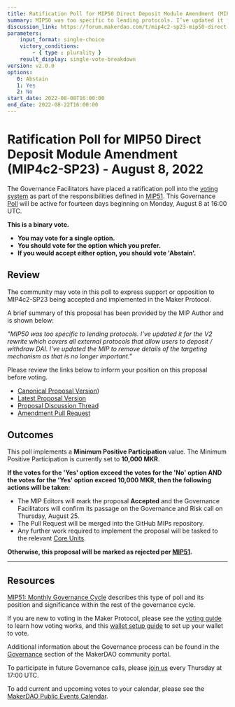 ```yaml
---
title: Ratification Poll for MIP50 Direct Deposit Module Amendment (MIP4c2-SP23) - August 8, 2022
summary: MIP50 was too specific to lending protocols. I’ve updated it for the V2 rewrite which covers all external protocols that allow users to deposit / withdraw DAI.
discussion_link: https://forum.makerdao.com/t/mip4c2-sp23-mip50-direct-deposit-module-amendment/16387
parameters:
    input_format: single-choice
    victory_conditions:
        - { type : plurality }
    result_display: single-vote-breakdown
version: v2.0.0
options:
   0: Abstain
   1: Yes
   2: No
start_date: 2022-08-08T16:00:00
end_date: 2022-08-22T16:00:00
---
```

# Ratification Poll for MIP50 Direct Deposit Module Amendment (MIP4c2-SP23) - August 8, 2022

The Governance Facilitators have placed a ratification poll into the [voting system](https://vote.makerdao.com/polling) as part of the responsibilities defined in [MIP51](https://mips.makerdao.com/mips/details/MIP51). This Governance [Poll](https://community-development.makerdao.com/en/learn/governance/on-chain-gov) will be active for fourteen days beginning on Monday, August 8 at 16:00 UTC.

**This is a binary vote.**
- **You may vote for a single option.**
- **You should vote for the option which you prefer.**
- **If you would accept either option, you should vote 'Abstain'.**

## Review

The community may vote in this poll to express support or opposition to MIP4c2-SP23 being accepted and implemented in the Maker Protocol.

A brief summary of this proposal has been provided by the MIP Author and is shown below:

*"MIP50 was too specific to lending protocols. I’ve updated it for the V2 rewrite which covers all external protocols that allow users to deposit / withdraw DAI. I’ve updated the MIP to remove details of the targeting mechanism as that is no longer important."*

Please review the links below to inform your position on this proposal before voting.
* [Canonical Proposal Version](https://github.com/makerdao/mips/blob/4fc05f8a5056615397765d1daef2ed47e750c085/MIP4/MIP4c2-Subproposals/MIP4c2-SP23.md))
* [Latest Proposal Version](https://mips.makerdao.com/mips/details/MIP4c2SP23)
* [Proposal Discussion Thread](https://forum.makerdao.com/t/mip4c2-sp23-mip50-direct-deposit-module-amendment/16387)
* [Amendment Pull Request](https://github.com/makerdao/mips/pull/606)

## Outcomes

This poll implements a **Minimum Positive Participation** value. The Minimum Positive Participation is currently set to **10,000 MKR**.

**If the votes for the 'Yes' option exceed the votes for the 'No' option AND the votes for the 'Yes' option exceed 10,000 MKR, then the following actions will be taken:**
* The MIP Editors will mark the proposal **Accepted** and the Governance Facilitators will confirm its passage on the Governance and Risk call on Thursday, August 25.
* The Pull Request will be merged into the GitHub MIPs repository.
* Any further work required to implement the proposal will be tasked to the relevant [Core Units](https://mips.makerdao.com/mips/details/MIP38#mip38c2-core-unit-state).

**Otherwise, this proposal will be marked as rejected per [MIP51](https://mips.makerdao.com/mips/details/MIP51#mip51c2-ratification-poll).**

---

## Resources

[MIP51: Monthly Governance Cycle](https://mips.makerdao.com/mips/details/MIP51) describes this type of poll and its position and significance within the rest of the governance cycle.

If you are new to voting in the Maker Protocol, please see the [voting guide](https://community-development.makerdao.com/en/learn/governance/how-voting-works/) to learn how voting works, and this [wallet setup guide](https://community-development.makerdao.com/en/learn/governance/voting-setup/) to set up your wallet to vote.

Additional information about the Governance process can be found in the [Governance](https://community-development.makerdao.com/en/learn/governance) section of the MakerDAO community portal.

To participate in future Governance calls, please [join us](https://github.com/makerdao/community/tree/master/governance/governance-and-risk-meetings) every Thursday at 17:00 UTC.

To add current and upcoming votes to your calendar, please see the [MakerDAO Public Events Calendar](https://calendar.google.com/calendar/embed?src=makerdao.com_3efhm2ghipksegl009ktniomdk%40group.calendar.google.com&ctz=UTC&mode=week&showCalendars=0&showPrint=0).
